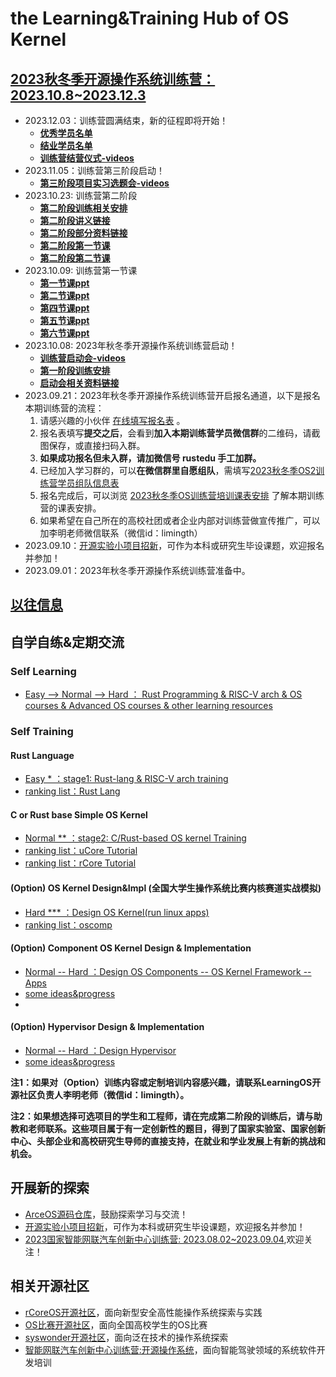 # the Learning&Training Hub of OS Kernel

## [2023秋冬季开源操作系统训练营：2023.10.8~2023.12.3](https://github.com/LearningOS/rust-based-os-comp2023)
- 2023.12.03：训练营圆满结束，新的征程即将开始！
  - [**优秀学员名单**](https://github.com/LearningOS/rust-based-os-comp2023/blob/main/excellent-students-2023winter.md)
  - [**结业学员名单**](https://github.com/LearningOS/rust-based-os-comp2023/blob/main/graduate-students-2023winter.md)
  - [**训练营结营仪式-videos**](https://meeting.tencent.com/user-center/shared-record-info?id=b705ca88-da9a-4550-81d6-084d0ca349df&from=3)
- 2023.11.05：训练营第三阶段启动！
  - [**第三阶段项目实习选题会-videos**](https://meeting.tencent.com/v2/cloud-record/share?id=54cbe9a8-fa09-4ac4-82ce-5888129808e7&from=3)
- 2023.10.23: 训练营第二阶段
  - [**第二阶段训练相关安排**](https://github.com/LearningOS/rust-based-os-comp2023/blob/main/2023-autumn-scheduling-2.md)
  - [**第二阶段讲义链接**](https://sjodqtoogh.feishu.cn/docx/FICVde0z2okapCxTecPcCRoRnSd)
  - [**第二阶段部分资料链接**](https://cloud.tsinghua.edu.cn/d/51b02806997d459783e0/?p=%2F%E7%9B%B8%E5%85%B3%E8%B5%84%E6%96%99&mode=list)
  - [**第二阶段第一节课**](https://cloud.tsinghua.edu.cn/d/51b02806997d459783e0/files/?p=%2Frcore%E5%AD%A6%E4%B9%A0%2F%E4%BB%8E%E4%B8%80%E4%B8%AABare%20Metal%20APP%E5%BC%80%E5%A7%8B.pdf)
  - [**第二阶段第二节课**](https://cloud.tsinghua.edu.cn/d/51b02806997d459783e0/files/?p=%2Frcore%E5%AD%A6%E4%B9%A0%2FrCore%E5%86%85%E5%AD%98%E7%AE%A1%E7%90%86%E5%92%8C%E9%A1%B5%E8%A1%A8.pdf)
- 2023.10.09: 训练营第一节课
  - [**第一节课ppt**](https://cloud.tsinghua.edu.cn/d/51b02806997d459783e0/files/?p=%2FRust%E7%AC%AC%E4%B8%80%E6%AC%A1%E5%AD%A6%E4%B9%A0.pdf)
  - [**第二节课ppt**](https://cloud.tsinghua.edu.cn/d/51b02806997d459783e0/files/?p=%2FRust%E7%AC%AC%E4%BA%8C%E6%AC%A1%E5%AD%A6%E4%B9%A0.pdf)
  - [**第四节课ppt**](https://cloud.tsinghua.edu.cn/d/51b02806997d459783e0/files/?p=%2FRust%E7%AC%AC%E5%9B%9B%E6%AC%A1%E8%AF%BE.pptx)
  - [**第五节课ppt**](https://cloud.tsinghua.edu.cn/d/51b02806997d459783e0/files/?p=%2F%E7%AC%AC%E4%BA%94%E6%AC%A1%E8%AF%BE%E7%A8%8Bppt.pptx)
  - [**第六节课ppt**](https://cloud.tsinghua.edu.cn/d/51b02806997d459783e0/files/?p=%2F%E7%AC%AC%E5%85%AD%E6%AC%A1%E8%AF%BE%E7%A8%8B.pptx)
- 2023.10.08: 2023年秋冬季开源操作系统训练营启动！
    - [**训练营启动会-videos**](https://meeting.tencent.com/v2/cloud-record/share?id=01c332dd-3787-4e2b-97dd-faa15caf7f73&from=3)
    - [**第一阶段训练安排**](https://github.com/LearningOS/rust-based-os-comp2023/blob/main/2023-autumn-scheduling-1.md)
    - [**启动会相关资料链接**](https://cloud.tsinghua.edu.cn/d/51b02806997d459783e0/?p=%2F%E5%90%AF%E5%8A%A8%E4%BC%9A&mode=list)
- 2023.09.21：2023年秋冬季开源操作系统训练营开启报名通道，以下是报名本期训练营的流程：
  1. 请感兴趣的小伙伴 [在线填写报名表](https://www.wjx.cn/vm/wUtNWVR.aspx) 。
  2. 报名表填写**提交之后**，会看到**加入本期训练营学员微信群**的二维码，请截图保存，或直接扫码入群。
  3. **如果成功报名但未入群，请加微信号 rustedu 手工加群。**
  4. 已经加入学习群的，可以**在微信群里自愿组队**，需填写[2023秋冬季OS2训练营学员组队信息表](https://docs.qq.com/sheet/DWXlSV1VXYVpGY3JD?tab=BB08J2)
  5. 报名完成后，可以浏览 [2023秋冬季OS训练营培训课表安排](https://docs.qq.com/sheet/DUHZ3anNKUW53TXdL?tab=000001) 了解本期训练营的课表安排。
  6. 如果希望在自己所在的高校社团或者企业内部对训练营做宣传推广，可以加李明老师微信联系（微信id：limingth）
- 2023.09.10：[开源实验小项目招新](https://github.com/orgs/rcore-os/discussions/categories/ideas)，可作为本科或研究生毕设课题，欢迎报名并参加！
- 2023.09.01：2023年秋冬季开源操作系统训练营准备中。

## [以往信息](./log.md)

## 自学自练&定期交流

### Self Learning
- [Easy --> Normal  --> Hard ： Rust Programming & RISC-V arch & OS courses & Advanced OS courses & other learning resources](https://github.com/LearningOS/rust-based-os-comp2023/blob/main/relatedinfo.md)
 
### Self Training
#### Rust Language
- [Easy * ：stage1: Rust-lang & RISC-V arch training](https://github.com/LearningOS/rust-based-os-comp2023/blob/main/scheduling-1.md)
- [ranking list：Rust Lang](https://learningos.github.io/rust-rustlings-ranking/)
#### C or Rust base Simple OS Kernel
- [Normal ** ：stage2: C/Rust-based OS kernel Training](https://github.com/LearningOS/rust-based-os-comp2023/blob/main/scheduling-2.md)
- [ranking list：uCore Tutorial]( https://learningos.github.io/2023S-OS-uCore-Classroom-Rank-list/)
- [ranking list：rCore Tutorial]( https://learningos.github.io/2023S-OS-rCore-Classroom-Rank-list/)
  
#### (Option) OS Kernel Design&Impl (全国大学生操作系统比赛内核赛道实战模拟)
- [Hard *** ：Design OS Kernel(run linux apps)](https://github.com/LearningOS/oscomp-kernel-training)
- [ranking list：oscomp](https://os-autograding.github.io/classroom-grading-template/)

#### (Option) Component OS Kernel Design & Implementation
- [Normal -- Hard  ：Design OS Components -- OS Kernel Framework -- Apps](https://github.com/rcore-os/arceos)
- [some ideas&progress](https://github.com/orgs/rcore-os/discussions/categories/ideas)
- 
#### (Option) Hypervisor Design & Implementation
- [Normal -- Hard  ：Design Hypervisor](https://github.com/LearningOS/RVM-Tutorial)
- [some ideas&progress](https://github.com/orgs/rcore-os/discussions/13)

**注1：如果对（Option）训练内容或定制培训内容感兴趣，请联系LearningOS开源社区负责人李明老师（微信id：limingth）。**

**注2：如果想选择可选项目的学生和工程师，请在完成第二阶段的训练后，请与助教和老师联系。这些项目属于有一定创新性的题目，得到了国家实验室、国家创新中心、头部企业和高校研究生导师的直接支持，在就业和学业发展上有新的挑战和机会。**

## 开展新的探索
- [ArceOS源码仓库](https://github.com/rcore-os/arceos)，鼓励探索学习与交流！
- [开源实验小项目招新](https://github.com/orgs/rcore-os/discussions/categories/ideas)，可作为本科或研究生毕设课题，欢迎报名并参加！
- [2023国家智能网联汽车创新中心训练营: 2023.08.02~2023.09.04](https://github.com/cicvedu),欢迎关注！
  
## 相关开源社区
- [rCoreOS开源社区](https://github.com/rcore-os)，面向新型安全高性能操作系统探索与实践
- [OS比赛开源社区](https://github.com/oscomp)，面向全国高校学生的OS比赛
- [syswonder开源社区](https://syswonder.org/)，面向泛在技术的操作系统探索
- [智能网联汽车创新中心训练营:开源操作系统](https://github.com/cicvedu)，面向智能驾驶领域的系统软件开发培训
